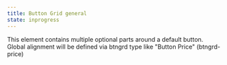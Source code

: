```yaml
---
title: Button Grid general
state: inprogress
---
```

This element contains multiple optional parts around a default button.
Global alignment will be defined via btngrd type like "Button Price" (btngrd-price)
